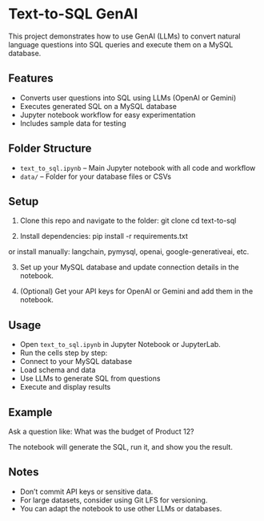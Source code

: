 # Text-to-SQL GenAI

This project demonstrates how to use GenAI (LLMs) to convert natural language questions into SQL queries and execute them on a MySQL database.

## Features

- Converts user questions into SQL using LLMs (OpenAI or Gemini)
- Executes generated SQL on a MySQL database
- Jupyter notebook workflow for easy experimentation
- Includes sample data for testing

## Folder Structure

- `text_to_sql.ipynb` – Main Jupyter notebook with all code and workflow
- `data/` – Folder for your database files or CSVs

## Setup

1. Clone this repo and navigate to the folder:
git clone <your-repo-url> cd text-to-sql


2. Install dependencies:
pip install -r requirements.txt

or install manually: langchain, pymysql, openai, google-generativeai, etc.

3. Set up your MySQL database and update connection details in the notebook.

4. (Optional) Get your API keys for OpenAI or Gemini and add them in the notebook.

## Usage

- Open `text_to_sql.ipynb` in Jupyter Notebook or JupyterLab.
- Run the cells step by step:
- Connect to your MySQL database
- Load schema and data
- Use LLMs to generate SQL from questions
- Execute and display results

## Example

Ask a question like:
What was the budget of Product 12?

The notebook will generate the SQL, run it, and show you the result.

## Notes

- Don’t commit API keys or sensitive data.
- For large datasets, consider using Git LFS for versioning.
- You can adapt the notebook to use other LLMs or databases.


